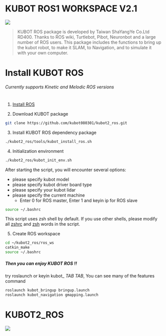 # KUBOT ROS1 WORKSPACE V2.1

![](https://img.onl/ZLiQM0)

>KUBOT ROS package is developed by Taiwan ShaYangYe Co.Ltd RD400.
>Thanks to ROS wiki, Turtlebot, Pibot, Neuronbot and a large number of ROS users. This package includes the functions to bring up the kubot robot, to make it SLAM, to Navigation, and to simulate it with your own computer. 

# Install KUBOT ROS
###### Currently supports Kinetic and Melodic ROS versions
# 
1. [Install ROS](http://wiki.ros.org/ROS/Installation)

2. Download KUBOT package   
```sh
git clone https://github.com/kubot080301/kubot2_ros.git
```
3. Install KUBOT ROS dependency package
```sh
./kubot2_ros/tools/kubot_install_ros.sh
```
4. Initialization environment
```sh
./kubot2_ros/kubot_init_env.sh
```
After starting the script, you will encounter several options: 
 - please specify kubot model
 - please specify kubot driver board type
 - please specify your kubot lidar
 - please specify the current machine
    - Enter 0 for ROS master, Enter 1 and keyin ip for ROS slave 
```sh
source ~/.bashrc
```
This script uses zsh shell by default. If you use other shells, please modify all [zshrc]() and [zsh]() words in the script.

5. Create ROS workspace
```sh
cd ~/kubot2_ros/ros_ws
catkin_make
source ~/.bashrc
```
##### Then you can enjoy KUBOT ROS !!
try roslaunch or keyin kubot_ *TAB* *TAB*, You can see many of the features command
```sh
roslaunch kubot_bringup bringup.launch
roslaunch kubot_navigation gmapping.launch
```
# KUBOT2_ROS

![](https://img.onl/s7yqkE)

